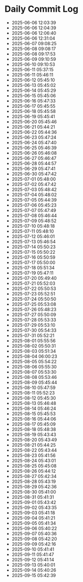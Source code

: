 # Daily Commit Log
- 2025-06-06 12:03:39
- 2025-06-06 12:04:39
- 2025-06-06 12:06:40
- 2025-06-06 12:31:04
- 2025-06-07 09:08:25
- 2025-06-08 09:08:17
- 2025-06-08 09:17:53
- 2025-06-09 09:10:59
- 2025-06-10 09:10:53
- 2025-06-11 05:37:15
- 2025-06-11 05:46:11
- 2025-06-12 05:45:10
- 2025-06-13 05:45:02
- 2025-06-14 05:45:29
- 2025-06-15 05:45:06
- 2025-06-16 05:47:33
- 2025-06-17 05:45:55
- 2025-06-18 05:45:58
- 2025-06-19 05:45:41
- 2025-06-20 05:45:46
- 2025-06-21 05:44:21
- 2025-06-22 05:44:36
- 2025-06-23 05:47:24
- 2025-06-24 05:47:40
- 2025-06-25 05:46:39
- 2025-06-26 05:46:08
- 2025-06-27 05:46:47
- 2025-06-28 05:44:57
- 2025-06-29 05:47:41
- 2025-06-30 05:47:42
- 2025-07-01 05:48:00
- 2025-07-02 05:47:42
- 2025-07-03 05:48:42
- 2025-07-04 05:48:02
- 2025-07-05 05:44:39
- 2025-07-06 05:45:23
- 2025-07-07 05:47:49
- 2025-07-08 05:46:44
- 2025-07-09 05:48:52
- 2025-07-10 05:48:18
- 2025-07-11 05:48:10
- 2025-07-12 05:46:01
- 2025-07-13 05:46:54
- 2025-07-14 05:50:23
- 2025-07-15 05:50:22
- 2025-07-16 05:50:59
- 2025-07-17 05:50:00
- 2025-07-18 05:51:34
- 2025-07-19 05:47:11
- 2025-07-20 05:49:40
- 2025-07-21 05:52:03
- 2025-07-22 05:50:53
- 2025-07-23 05:52:51
- 2025-07-24 05:50:50
- 2025-07-25 05:53:08
- 2025-07-26 05:48:23
- 2025-07-27 05:50:09
- 2025-07-28 05:53:33
- 2025-07-29 05:53:10
- 2025-07-30 05:54:33
- 2025-07-31 05:52:21
- 2025-08-01 05:55:56
- 2025-08-02 05:50:31
- 2025-08-03 05:51:34
- 2025-08-04 06:00:23
- 2025-08-05 05:54:22
- 2025-08-06 05:55:30
- 2025-08-07 05:53:30
- 2025-08-08 05:53:46
- 2025-08-09 05:45:44
- 2025-08-10 05:47:59
- 2025-08-11 05:52:23
- 2025-08-12 05:45:30
- 2025-08-13 05:46:48
- 2025-08-14 05:46:24
- 2025-08-15 05:45:53
- 2025-08-16 05:44:06
- 2025-08-17 05:45:09
- 2025-08-18 05:48:38
- 2025-08-19 05:43:43
- 2025-08-20 05:43:49
- 2025-08-21 05:44:25
- 2025-08-22 05:43:44
- 2025-08-23 05:41:56
- 2025-08-24 05:43:01
- 2025-08-25 05:45:08
- 2025-08-26 05:44:12
- 2025-08-27 05:42:34
- 2025-08-28 05:43:19
- 2025-08-29 05:42:36
- 2025-08-30 05:41:00
- 2025-08-31 05:41:31
- 2025-09-01 05:43:42
- 2025-09-02 05:43:35
- 2025-09-03 05:41:18
- 2025-09-04 05:41:21
- 2025-09-05 05:41:34
- 2025-09-06 05:40:22
- 2025-09-07 05:40:36
- 2025-09-08 05:42:20
- 2025-09-09 05:42:16
- 2025-09-10 05:41:41
- 2025-09-11 05:41:47
- 2025-09-12 05:41:14
- 2025-09-13 05:40:01
- 2025-09-14 05:40:26
- 2025-09-15 05:42:39
